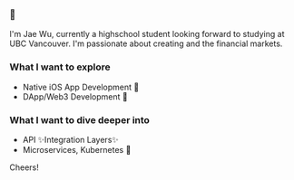 ### 👋

I'm Jae Wu, currently a highschool student looking forward to studying at UBC Vancouver. I'm passionate about creating and the financial markets.

### What I want to explore
* Native iOS App Development 🍎
* DApp/Web3 Development 📄

### What I want to dive deeper into
* API ✨Integration Layers✨
* Microservices, Kubernetes 🤏

Cheers!
